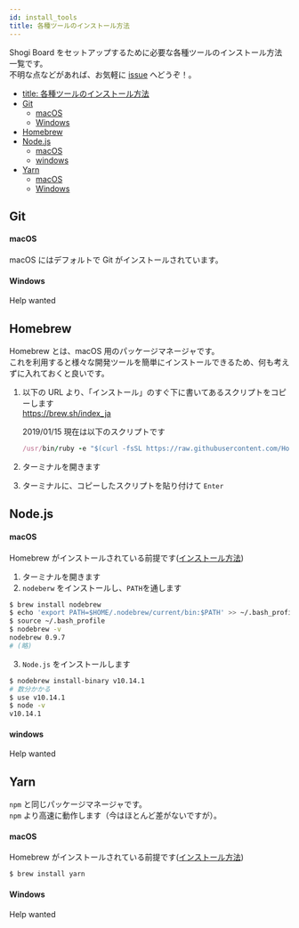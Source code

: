 ```yaml
---
id: install_tools
title: 各種ツールのインストール方法
---
```


Shogi Board をセットアップするために必要な各種ツールのインストール方法一覧です。  
不明な点などがあれば、お気軽に [issue](https://github.com/murosan/shogi-board/issues) へどうぞ！。

- [title: 各種ツールのインストール方法](#title-%E5%90%84%E7%A8%AE%E3%83%84%E3%83%BC%E3%83%AB%E3%81%AE%E3%82%A4%E3%83%B3%E3%82%B9%E3%83%88%E3%83%BC%E3%83%AB%E6%96%B9%E6%B3%95)
- [Git](#git)
  - [macOS](#macos)
  - [Windows](#windows)
- [Homebrew](#homebrew)
- [Node.js](#nodejs)
  - [macOS](#macos-1)
  - [windows](#windows)
- [Yarn](#yarn)
  - [macOS](#macos-2)
  - [Windows](#windows-1)

## Git

#### macOS

macOS にはデフォルトで Git がインストールされています。

#### Windows

Help wanted

## Homebrew

Homebrew とは、macOS 用のパッケージマネージャです。  
これを利用すると様々な開発ツールを簡単にインストールできるため、何も考えずに入れておくと良いです。

1. 以下の URL より、「インストール」のすぐ下に書いてあるスクリプトをコピーします  
   <https://brew.sh/index_ja>

   2019/01/15 現在は以下のスクリプトです

   ```ruby
   /usr/bin/ruby -e "$(curl -fsSL https://raw.githubusercontent.com/Homebrew/install/master/install)"
   ```

2. ターミナルを開きます
3. ターミナルに、コピーしたスクリプトを貼り付けて `Enter`

## Node.js

#### macOS

Homebrew がインストールされている前提です([インストール方法](#homebrew))

1. ターミナルを開きます
2. `nodeberw` をインストールし、`PATH`を通します

```sh
$ brew install nodebrew
$ echo 'export PATH=$HOME/.nodebrew/current/bin:$PATH' >> ~/.bash_profile
$ source ~/.bash_profile
$ nodebrew -v
nodebrew 0.9.7
# (略)
```

3. `Node.js` をインストールします

```sh
$ nodebrew install-binary v10.14.1
# 数分かかる
$ use v10.14.1
$ node -v
v10.14.1
```

#### windows

Help wanted

## Yarn

`npm` と同じパッケージマネージャです。  
`npm` より高速に動作します（今はほとんど差がないですが）。

#### macOS

Homebrew がインストールされている前提です([インストール方法](#homebrew))

```sh
$ brew install yarn
```

#### Windows

Help wanted
